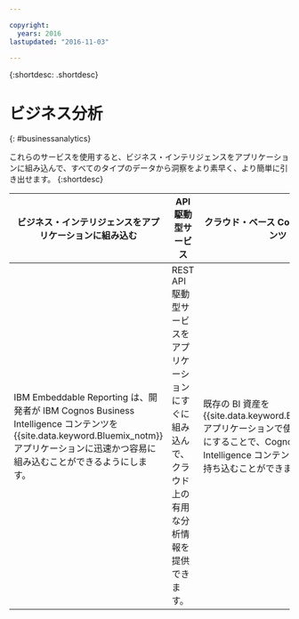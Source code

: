 ```yaml
---

copyright:
  years: 2016
lastupdated: "2016-11-03"

---
```



{:shortdesc: .shortdesc}

# ビジネス分析
{: #businessanalytics}

これらのサービスを使用すると、ビジネス・インテリジェンスをアプリケーションに組み込んで、すべてのタイプのデータから洞察をより素早く、より簡単に引き出せます。
{:shortdesc}


ビジネス・インテリジェンスをアプリケーションに組み込む | API 駆動型サービス | クラウド・ベース Cognos BI コンテンツ
--- | --- | ---
IBM Embeddable Reporting は、開発者が IBM Cognos Business Intelligence コンテンツを {{site.data.keyword.Bluemix_notm}} アプリケーションに迅速かつ容易に組み込むことができるようにします。 | REST API 駆動型サービスをアプリケーションにすぐに組み込んで、クラウド上の有用な分析情報を提供できます。 | 既存の BI 資産を {{site.data.keyword.Bluemix_notm}} アプリケーションで使用できるようにすることで、Cognos Business Intelligence コンテンツをクラウドに持ち込むことができます。
